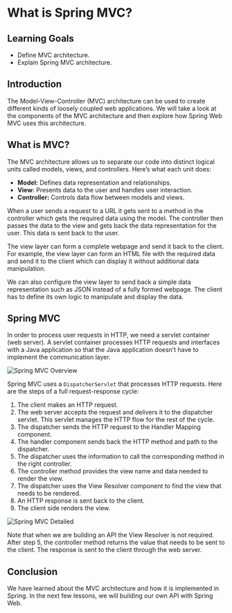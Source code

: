 # What is Spring MVC?

## Learning Goals

- Define MVC architecture.
- Explain Spring MVC architecture.

## Introduction

The Model-View-Controller (MVC) architecture can be used to create different
kinds of loosely coupled web applications. We will take a look at the components
of the MVC architecture and then explore how Spring Web MVC uses this
architecture.

## What is MVC?

The MVC architecture allows us to separate our code into distinct logical units
called models, views, and controllers. Here’s what each unit does:

- **Model:** Defines data representation and relationships.
- **View:** Presents data to the user and handles user interaction.
- **Controller:** Controls data flow between models and views.

When a user sends a request to a URL it gets sent to a method in the controller
which gets the required data using the model. The controller then passes the
data to the view and gets back the data representation for the user. This data
is sent back to the user.

The view layer can form a complete webpage and send it back to the client. For
example, the view layer can form an HTML file with the required data and send it
to the client which can display it without additional data manipulation.

We can also configure the view layer to send back a simple data representation
such as JSON instead of a fully formed webpage. The client has to define its own
logic to manipulate and display the data.

## Spring MVC

In order to process user requests in HTTP, we need a servlet container (web
server). A servlet container processes HTTP requests and interfaces with a Java
application so that the Java application doesn’t have to implement the
communication layer.

![Spring MVC Overview](https://curriculum-content.s3.amazonaws.com/java-spring-2/spring-mvc-overview.png)

Spring MVC uses a `DispatcherServlet` that processes HTTP requests. Here are the
steps of a full request-response cycle:

1. The client makes an HTTP request.
2. The web server accepts the request and delivers it to the dispatcher servlet.
   This servlet manages the HTTP flow for the rest of the cycle.
3. The dispatcher sends the HTTP request to the Handler Mapping component.
4. The handler component sends back the HTTP method and path to the dispatcher.
5. The dispatcher uses the information to call the corresponding method in the
   right controller.
6. The controller method provides the view name and data needed to render the
   view.
7. The dispatcher uses the View Resolver component to find the view that needs
   to be rendered.
8. An HTTP response is sent back to the client.
9. The client side renders the view.

![Spring MVC Detailed](https://curriculum-content.s3.amazonaws.com/java-spring-2/spring-mvc-detailed.png)

Note that when we are building an API the View Resolver is not required. After
step 5, the controller method returns the value that needs to be sent to the
client. The response is sent to the client through the web server.

## Conclusion

We have learned about the MVC architecture and how it is implemented in Spring.
In the next few lessons, we will building our own API with Spring Web.
